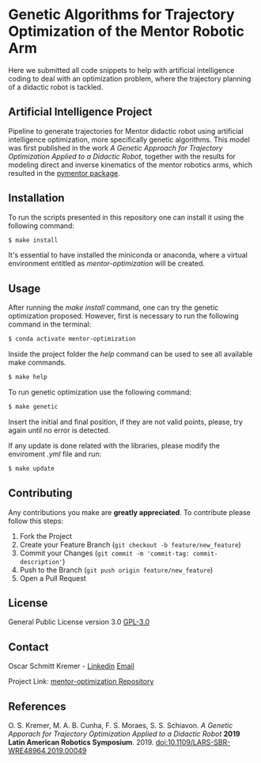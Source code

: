 # Genetic Algorithms for Trajectory Optimization of the Mentor Robotic Arm


Here we submitted all code snippets to help with artificial intelligence coding to deal with an 
optimization problem, where the trajectory planning of a didactic robot is tackled.

## Artificial Intelligence Project

Pipeline to generate trajectories for Mentor didactic robot using artificial intelligence optimization, more specifically genetic algorithms. This model was first published in the work *A Genetic Approach for Trajectory Optimization Applied to a Didactic Robot*, together with the results for modeling direct and inverse kinematics of the mentor robotics arms, which resulted in the [pymentor package](https://github.com/oscarkremer/pymentor). 

## Installation

To run the scripts presented in this repository one can install it using the following command:

```bash
$ make install
```

It's essential to have installed the miniconda or anaconda, where a virtual environment entitled as *mentor-optimization* will be created. 

## Usage

After running the *make install* command, one can try the genetic optimization proposed. However, first is necessary to run the following command in the terminal:

```bash
$ conda activate mentor-optimization
```

Inside the project folder the *help* command can be used to see all available make commands.

```bash
$ make help
```

To run genetic optimization use the following command:

```bash
$ make genetic
```

Insert the initial and final position, if they are not valid points, please, try again until no error is detected. 

If any update is done related with the libraries, please modify the enviroment *.yml* file and run:

```bash
$ make update
```

## Contributing

Any contributions you make are **greatly appreciated**. To contribute please follow this steps:

1. Fork the Project
2. Create your Feature Branch (`git checkout -b feature/new_feature`)
3. Commit your Changes (`git commit -m 'commit-tag: commit-description'`)
4. Push to the Branch (`git push origin feature/new_feature`)
5. Open a Pull Request

## License
General Public License version 3.0 [GPL-3.0](https://choosealicense.com/licenses/gpl-3.0/)

## Contact

Oscar Schmitt Kremer - [Linkedin](https://www.linkedin.com/in/oscar-kremer/) [Email](oscar.s.kremer@hotmail.com)

Project Link: [mentor-optimization Repository](https://github.com/oscarkremer/mentor-optimization)

## References

O. S. Kremer, M. A. B. Cunha, F. S. Moraes, S. S. Schiavon. *A Genetic Apporach for Trajectory Optimization Applied to a Didactic Robot* **2019 Latin American Robotics Symposium**. 2019.
[doi:10.1109/LARS-SBR-WRE48964.2019.00049](doi:10.1109/LARS-SBR-WRE48964.2019.00049)